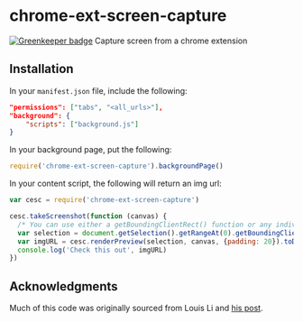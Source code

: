 # chrome-ext-screen-capture

[![Greenkeeper badge](https://badges.greenkeeper.io/RichardLitt/chrome-ext-screen-capture.svg)](https://greenkeeper.io/)
Capture screen from a chrome extension

## Installation

In your `manifest.json` file, include the following: 

```json
"permissions": ["tabs", "<all_urls>"],
"background": {
    "scripts": ["background.js"]
}
```

In your background page, put the following:

```js
require('chrome-ext-screen-capture').backgroundPage()
```

In your content script, the following will return an img url:

```js
var cesc = require('chrome-ext-screen-capture')

cesc.takeScreenshot(function (canvas) {
  /* You can use either a getBoundingClientRect() function or any individual jQuery object */
  var selection = document.getSelection().getRangeAt(0).getBoundingClientRect()
  var imgURL = cesc.renderPreview(selection, canvas, {padding: 20}).toDataURL('image/png')
  console.log('Check this out', imgURL)
})
```

## Acknowledgments

Much of this code was originally sourced from Louis Li and [his post](http://louisrli.github.io/blog/2013/01/16/javascript-canvas-screenshot/). 